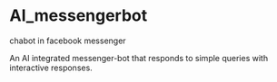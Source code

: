 # AI_messengerbot
chabot in facebook messenger

An AI integrated messenger-bot that responds to simple queries with interactive responses.
